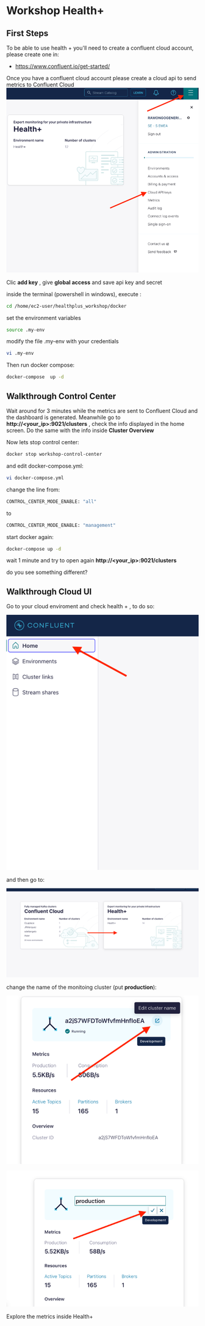 # Workshop Health+

## First Steps
To be able to use health + you'll need to create a confluent cloud account, please create one in: 
- https://www.confluent.io/get-started/

Once you have a confluent cloud account please create a cloud api to send metrics to Confluent Cloud
![cloud api](img/cloudapi.png)

Clic **add key** , give **global access** and save api key and secret 

inside the terminal (powershell in windows), execute :
```bash
cd /home/ec2-user/healthplus_workshop/docker
```
set the environment variables 
```bash
source .my-env
```
modify the file .my-env with your credentials
```bash
vi .my-env
```
Then run docker compose:
```bash
docker-compose  up -d
```
## Walkthrough Control Center

Wait around for 3 minutes while the metrics are sent to Confluent Cloud and the dashboard is generated. 
Meanwhile go to **http://<your_ip>:9021/clusters** , check the info displayed in the home screen.
Do the same with the info inside **Cluster Overview**

Now lets stop control center:
```bash
docker stop workshop-control-center
```
and edit docker-compose.yml:
```bash
vi docker-compose.yml
```
change the line from:
```bash
CONTROL_CENTER_MODE_ENABLE: "all"
```
to

```bash
CONTROL_CENTER_MODE_ENABLE: "management"
```
start docker again:
```bash
docker-compose up -d
```
wait 1 minute and try to open again **http://<your_ip>:9021/clusters**

do you see something different?

## Walkthrough Cloud UI
Go to your cloud enviroment and check health + , to do so:

![health1](img/health1.png)

and then go to:

![health2](img/health2.png)

change the name of the monitoing cluster (put **production**):

![health3](img/health3.png)

![health4](img/health4.png)

Explore the metrics inside Health+